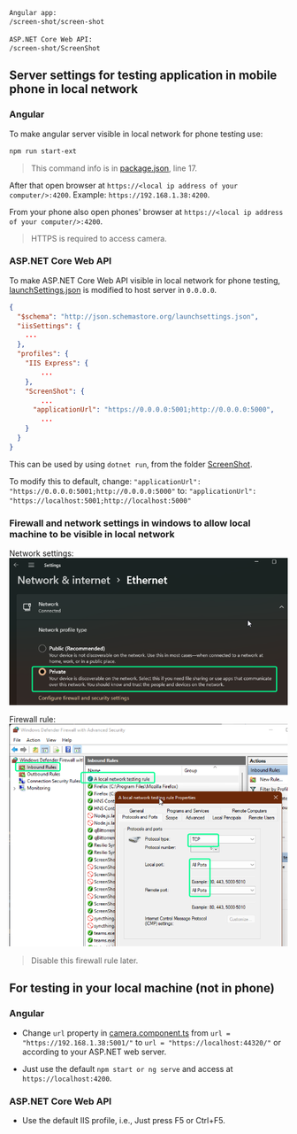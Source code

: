 ```
Angular app:
/screen-shot/screen-shot

ASP.NET Core Web API:
/screen-shot/ScreenShot
```

## Server settings for testing application in mobile phone in local network

### Angular

To make angular server visible in local network for phone testing use:

```bash
npm run start-ext
```

> This command info is in [package.json](/screen-shot/package.json), line 17.

After that open browser at `https://<local ip address of your computer/>:4200`.
Example: `https://192.168.1.38:4200`.

From your phone also open phones' browser at `https://<local ip address of your computer/>:4200`.

> HTTPS is required to access camera.

### ASP.NET Core Web API

To make ASP.NET Core Web API visible in local network for phone testing, [launchSettings.json](/ScreenShot/ScreenShot/Properties/launchSettings.json) is modified to host server in `0.0.0.0`.

```json
{
  "$schema": "http://json.schemastore.org/launchsettings.json",
  "iisSettings": {
    ...
  },
  "profiles": {
    "IIS Express": {
        ...
    },
    "ScreenShot": {
        ...
      "applicationUrl": "https://0.0.0.0:5001;http://0.0.0.0:5000",
        ...
    }
  }
}
```

This can be used by using `dotnet run`, from the folder [ScreenShot](/ScreenShot/ScreenShot/).

To modify this to default, change:
`"applicationUrl": "https://0.0.0.0:5001;http://0.0.0.0:5000"`
to:
`"applicationUrl": "https://localhost:5001;http://localhost:5000"`

### Firewall and network settings in windows to allow local machine to be visible in local network

Network settings:
![Network settings](docs/network.png)

Firewall rule:
![Firewall rule](docs/firewall.png)

> Disable this firewall rule later.

## For testing in your local machine (not in phone)

### Angular

- Change `url` property in [camera.component.ts](/screen-shot/screen-shot/src/app/camera/camera.component.ts) from `url = "https://192.168.1.38:5001/"` to `url = "https://localhost:44320/"` or according to your ASP.NET web server.

- Just use the default `npm start or ng serve` and access at `https://localhost:4200`.

### ASP.NET Core Web API

- Use the default IIS profile, i.e., Just press F5 or Ctrl+F5.
